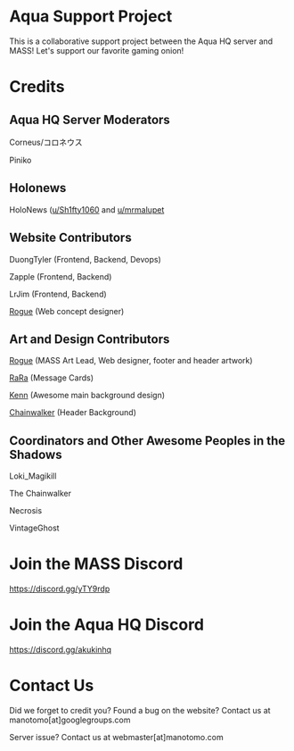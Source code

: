 # Aqua Support Project

This is a collaborative support project between the Aqua HQ server and MASS! Let's support our favorite gaming onion!

# Credits

## Aqua HQ Server Moderators
Corneus/コロネウス

Piniko

## Holonews
HoloNews ([u/Sh1fty1060](https://www.reddit.com/user/Sh1fty1060/) and [u/mrmalupet](https://www.reddit.com/user/mrmalupet/)

## Website Contributors
DuongTyler (Frontend, Backend, Devops)

Zapple (Frontend, Backend)

LrJim (Frontend, Backend)

[Rogue](https://twitter.com/roguedono) (Web concept designer)

## Art and Design Contributors
[Rogue](https://twitter.com/roguedono) (MASS Art Lead, Web designer, footer and header artwork)

[RaRa](https://twitter.com/) (Message Cards)

[Kenn](https://twitter.com/EyBruhImKenneth) (Awesome main background design)

[Chainwalker](https://twitter.com/TheChainwalker) (Header Background)

## Coordinators and Other Awesome Peoples in the Shadows
Loki_Magikill

The Chainwalker

Necrosis

VintageGhost

# Join the MASS Discord

https://discord.gg/yTY9rdp

# Join the Aqua HQ Discord

https://discord.gg/akukinhq

# Contact Us

Did we forget to credit you? Found a bug on the website? Contact us at manotomo[at]googlegroups.com

Server issue? Contact us at webmaster[at]manotomo.com

